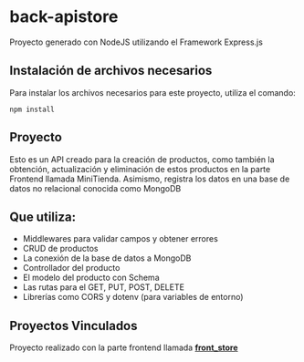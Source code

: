 # back-apistore
Proyecto generado con NodeJS utilizando el Framework Express.js 

## Instalación de archivos necesarios
Para instalar los archivos necesarios para este proyecto, utiliza el comando:

```
npm install
````

## Proyecto
Esto es un API creado para la creación de productos, como también la obtención, actualización y eliminación de estos productos en la parte Frontend llamada MiniTienda. Asimismo, registra los datos en una base de datos no relacional conocida como MongoDB

## Que utiliza:

- Middlewares para validar campos y obtener errores
- CRUD de productos
- La conexión de la base de datos a MongoDB
- Controllador del producto
- El modelo del producto con Schema
- Las rutas para el GET, PUT, POST, DELETE
- Librerías como CORS y dotenv (para variables de entorno)

## Proyectos Vinculados
Proyecto realizado con la parte frontend llamada <a href="https://github.com/JeanHaro/front-store#proyecto">**front_store**</a>